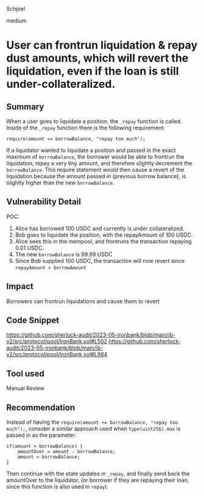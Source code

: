 Schpiel

medium

# User can frontrun liquidation & repay dust amounts, which will revert the liquidation, even if the loan is still under-collateralized.

## Summary
When a user goes to liquidate a position, the `_repay` function is called. Inside of the `_repay` function there is the following requirement: 

```solidity
require(amount <= borrowBalance, "repay too much");
```

If a liquidator wanted to liquidate a position and passed in the exact maximum of `borrowBalance`, the borrower would be able to frontrun the liquidation, repay a very tiny amount, and therefore slightly decrement the `borrowBalance`. This require statement would then cause a revert of the liquidation because the amount passed in (previous borrow balance), is slightly higher than the new `borrowBalance`.

## Vulnerability Detail
POC:
1. Alice has borrowed 100 USDC and currently is under collateralized.
2. Bob goes to liquidate the position, with the repayAmount of 100 USDC.
3. Alice sees this in the mempool, and frontruns the transaction repaying 0.01 USDC. 
4. The new `borrowBalance` is 99.99 USDC
5. Since Bob supplied 100 USDC, the transaction will now revert since `repayAmount > borrowAmount`

## Impact
Borrowers can frontrun liquidations and cause them to revert
## Code Snippet
https://github.com/sherlock-audit/2023-05-ironbank/blob/main/ib-v2/src/protocol/pool/IronBank.sol#L502
https://github.com/sherlock-audit/2023-05-ironbank/blob/main/ib-v2/src/protocol/pool/IronBank.sol#L984
## Tool used

Manual Review

## Recommendation
Instead of having the `require(amount <= borrowBalance, "repay too much");`, consider a similar approach used when `type(uint256).max` is passed in as the parameter:
```solidity
if(amount > borrowBalance) {
    amountOver = amount - borrowBalance;
    amount = borrowBalance;
}
```
Then continue with the state updates in `_repay`, and finally send back the amountOver to the liquidator, (or borrower if they are repaying their loan, since this function is also used in `repay`).